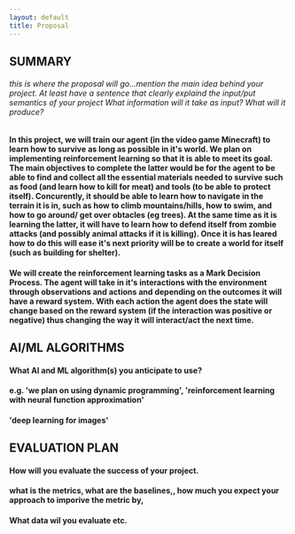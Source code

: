 ```yaml
---
layout: default 
title: Proposal
---
```

## SUMMARY  
###### this is where the proposal will go...mention the main idea behind your project. At least have a sentence that clearly explaind the input/put semantics of your project What information will it take as input? What will it produce? 
#### In this project, we will train our agent (in the video game Minecraft) to learn how to survive as long as possible in it's world. We plan on implementing reinforcement learning so that it is able to meet its goal. The main objectives to complete the latter would be for the agent to be able to find and collect all the essential materials needed to survive such as food (and learn how to kill for meat) and tools (to be able to protect itself). Concurently, it should be able to learn how to navigate in the terrain it is in, such as how to climb mountains/hills, how to swim, and how to go around/ get over obtacles (eg trees). At the same time as it is learning the latter, it will have to learn how to defend itself from zombie attacks (and possibly animal attacks if it is killing). Once it is has leared how to do this will ease it's next priority will be to create a world for itself (such as building for shelter). 
#### We will create the reinforcement learning tasks as a Mark Decision Process. The agent will take in it's interactions with the environment through observations and actions and depending on the outcomes it will have a reward system. With each action the agent does the state will change based on the reward system (if the interaction was positive or negative) thus changing the way it will interact/act the next time.





## AI/ML ALGORITHMS 
#### What AI and ML algorithm(s) you anticipate to use?
#### e.g. 'we plan on using dynamic programming', 'reinforcement learning with neural function approximation'
#### 'deep learning for images' 

## EVALUATION PLAN 
#### How will you evaluate the success of your project. 
#### what is the metrics, what are the baselines,, how much you expect your approach to imporive the metric by,
#### What data wil you evaluate etc. 

